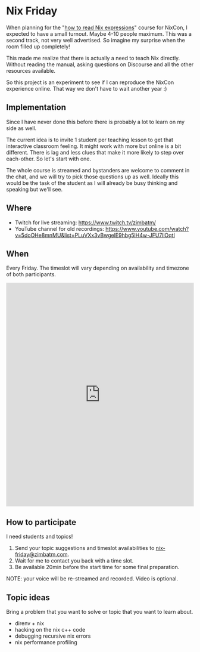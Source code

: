 # Nix Friday

When planning for the "[how to read Nix expressions][1]" course for NixCon, I
expected to have a small turnout. Maybe 4-10 people maximum. This was a
second track, not very well advertised. So imagine my surprise when the room
filled up completely!

This made me realize that there is actually a need to teach Nix directly.
Without reading the manual, asking questions on Discourse and all the other
resources available.

So this project is an experiment to see if I can reproduce the NixCon
experience online. That way we don't have to wait another year :)

## Implementation

Since I have never done this before there is probably a lot to learn on my
side as well.

The current idea is to invite 1 student per teaching lesson to get that
interactive classroom feeling. It might work with more but online is a bit
different. There is lag and less clues that make it more likely to step over
each-other. So let's start with one.

The whole course is streamed and bystanders are welcome to comment in the
chat, and we will try to pick those questions up as well. Ideally this would
be the task of the student as I will already be busy thinking and speaking but
we'll see.

## Where

* Twitch for live streaming: <https://www.twitch.tv/zimbatm/>
* YouTube channel for old recordings:
  <https://www.youtube.com/watch?v=5doOHe8mnMU&list=PLuVXx3vBwgelE9hbg5lH4w-JFU7llOqtI>

## When

Every Friday. The timeslot will vary depending on availability and timezone of
both participants.

<iframe src="https://calendar.google.com/calendar/embed?src=zimbatm.com_uil4jo9apv8segn33be0ilm4u0%40group.calendar.google.com&ctz=Europe%2FParis" style="border: 0" width="100%" height="600" frameborder="0" scrolling="no"></iframe>

## How to participate

I need students and topics!

1. Send your topic suggestions and timeslot availabilities to
   [nix-friday@zimbatm.com](mailto:nix-friday@zimbatm.com).
2. Wait for me to contact you back with a time slot.
3. Be available 20min before the start time for some final preparation.

NOTE: your voice will be re-streamed and recorded. Video is optional.

## Topic ideas

Bring a problem that you want to solve or topic that you want to learn about.

* direnv + nix
* hacking on the nix c++ code
* debugging recursive nix errors
* nix performance profiling
 
[1]: https://www.youtube.com/watch?v=61MuMY9XFNo&t=1963s
